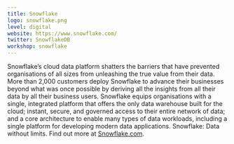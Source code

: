 ```yaml
---
title: Snowflake
logo: snowflake.png
level: digital
website: https://www.snowflake.com/
twitter: SnowflakeDB 
workshop: snowflake
---
```


Snowflake’s cloud data platform shatters the barriers that have prevented organisations of all sizes from unleashing the true value from their data. More than 2,000 customers deploy Snowflake to advance their businesses beyond what was once possible by deriving all the insights from all their data by all their business users. Snowflake equips organisations with a single, integrated platform that offers the only data warehouse built for the cloud; instant, secure, and governed access to their entire network of data; and a core architecture to enable many types of data workloads, including a single platform for developing modern data applications. Snowflake: Data without limits. Find out more at [Snowflake.com](https://snowflake.com).

